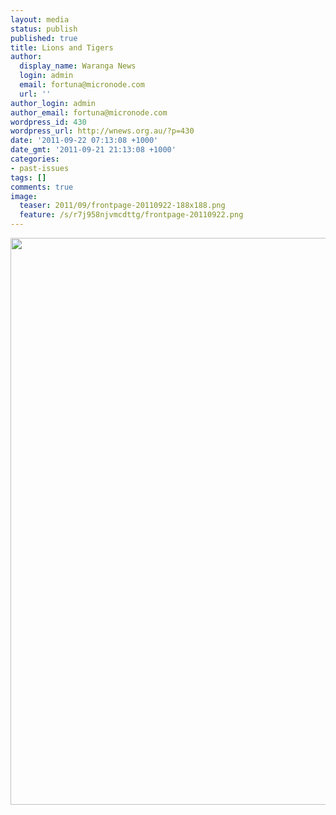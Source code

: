 ```yaml
---
layout: media
status: publish
published: true
title: Lions and Tigers
author:
  display_name: Waranga News
  login: admin
  email: fortuna@micronode.com
  url: ''
author_login: admin
author_email: fortuna@micronode.com
wordpress_id: 430
wordpress_url: http://wnews.org.au/?p=430
date: '2011-09-22 07:13:08 +1000'
date_gmt: '2011-09-21 21:13:08 +1000'
categories:
- past-issues
tags: []
comments: true
image:
  teaser: 2011/09/frontpage-20110922-188x188.png
  feature: /s/r7j958njvmcdttg/frontpage-20110922.png
---
```


<a href="{{ site.url }}/images/2011/09/frontpage-20110922.pdf"><img class="alignnone size-full wp-image-429" title="Front Page - September 22, 2011" src="{{ site.url }}/images/2011/09/frontpage-20110922.png" alt="" width="624" height="907" /></a>
